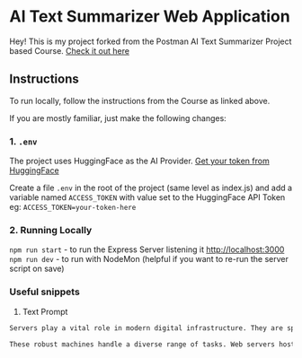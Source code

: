 # AI Text Summarizer Web Application

Hey! This is my project forked from the Postman AI Text Summarizer Project based Course. [Check it out here](https://academy.postman.com/project-ai-text-summarizer)

## Instructions

To run locally, follow the instructions from the Course as linked above.

If you are mostly familiar, just make the following changes:

### 1. `.env`

The project uses HuggingFace as the AI Provider. [Get your token from HuggingFace](https://huggingface.co/settings/tokens)

Create a file `.env` in the root of the project (same level as index.js) and add a variable named `ACCESS_TOKEN` with value set to the HuggingFace API Token
eg: `ACCESS_TOKEN=your-token-here`

### 2. Running Locally

`npm run start` - to run the Express Server listening it [http://localhost:3000](http://localhost:3000)
`npm run dev` - to run with NodeMon (helpful if you want to re-run the server script on save)

### Useful snippets

1. Text Prompt

```txt
Servers play a vital role in modern digital infrastructure. They are specialized computers designed to store, manage, and process data, applications, and services. Acting as central repositories, servers respond to requests from client devices like computers, smartphones, or other servers over a network, such as the internet.

These robust machines handle a diverse range of tasks. Web servers host websites, serving web pages to users who access them through browsers. Application servers manage and run software applications, facilitating their execution and ensuring smooth performance. Database servers store and organize data, allowing efficient retrieval and manipulation of information for various applications.
```
